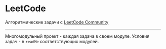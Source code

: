 # LeetCode

Алгоритмические задачи с [LeetCode Community](t.me/Leetcode_fans)

---

Многомодульный проект - каждая задача в своем модуле. Условия задач - в `readMe` соответствующих модулей.